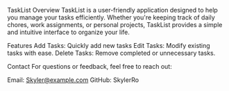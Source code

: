TaskList 
Overview
TaskList is a user-friendly application designed to help you manage your tasks efficiently. 
Whether you're keeping track of daily chores, work assignments, or personal projects, 
TaskList provides a simple and intuitive interface to organize your life.

Features
Add Tasks: Quickly add new tasks 
Edit Tasks: Modify existing tasks with ease.
Delete Tasks: Remove completed or unnecessary tasks.


Contact
For questions or feedback, feel free to reach out:

Email: Skyler@example.com
GitHub: SkylerRo
